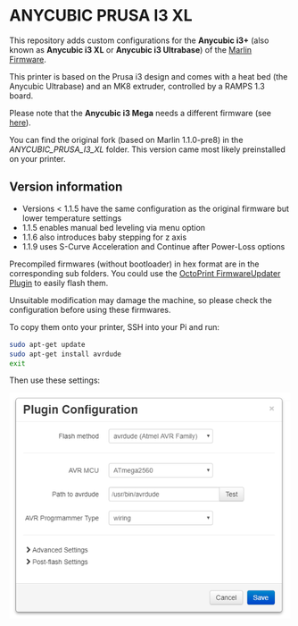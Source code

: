 # ANYCUBIC PRUSA I3 XL

This repository adds custom configurations for the **Anycubic i3+** (also known as **Anycubic i3 XL** or **Anycubic i3 Ultrabase**) of the [Marlin Firmware](http://marlinfw.org/).

This printer is based on the Prusa i3 design and comes with a heat bed (the Anycubic Ultrabase) and an MK8 extruder, controlled by a RAMPS 1.3 board.

Please note that the **Anycubic i3 Mega** needs a different firmware (see [here](https://github.com/ANYCUBIC-3D/I3-MEGA)).

You can find the original fork (based on Marlin 1.1.0-pre8) in the *ANYCUBIC_PRUSA_I3_XL* folder. This version came most likely preinstalled on your printer.

## Version information

- Versions < 1.1.5 have the same configuration as the original firmware but lower temperature settings
- 1.1.5 enables manual bed leveling via menu option
- 1.1.6 also introduces baby stepping for z axis
- 1.1.9 uses S-Curve Acceleration and Continue after Power-Loss options

Precompiled firmwares (without bootloader) in hex format are in the corresponding sub folders. You could use the [OctoPrint FirmwareUpdater Plugin](https://github.com/OctoPrint/OctoPrint-FirmwareUpdater) to easily flash them.

Unsuitable modification may damage the machine, so please check the configuration before using these firmwares.

To copy them onto your printer, SSH into your Pi and run:

```bash
sudo apt-get update
sudo apt-get install avrdude
exit
```

Then use these settings:

<img src="avrdude-settings.png" />
